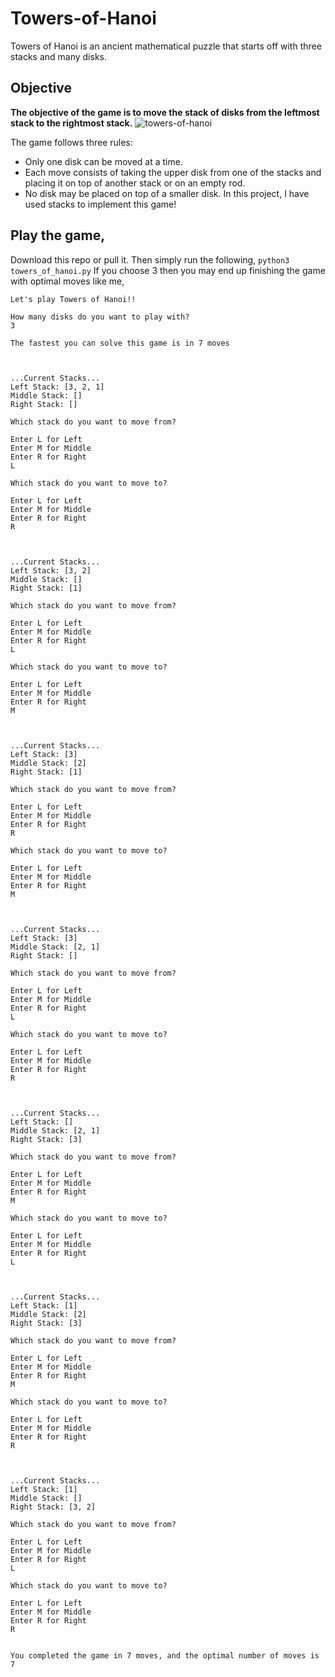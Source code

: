 # Towers-of-Hanoi
Towers of Hanoi is an ancient mathematical puzzle that starts off with three stacks and many disks.

## Objective
**The objective of the game is to move the stack of disks from the leftmost stack to the rightmost stack.**
![towers-of-hanoi](https://user-images.githubusercontent.com/26908164/186515992-8489c8c0-4630-4ac6-a315-25e8a840707d.PNG)

The game follows three rules:
 - Only one disk can be moved at a time.
 - Each move consists of taking the upper disk from one of the stacks and placing it on top of another stack or on an empty rod.
 - No disk may be placed on top of a smaller disk.
In this project, I have used stacks to implement this game! 

## Play the game,
Download this repo or pull it. Then simply run the following,
```python3 towers_of_hanoi.py```
If you choose 3 then you may end up finishing the game with optimal moves like me,
```
Let's play Towers of Hanoi!!

How many disks do you want to play with?
3

The fastest you can solve this game is in 7 moves



...Current Stacks...
Left Stack: [3, 2, 1]
Middle Stack: []
Right Stack: []

Which stack do you want to move from?

Enter L for Left
Enter M for Middle
Enter R for Right
L

Which stack do you want to move to?

Enter L for Left
Enter M for Middle
Enter R for Right
R



...Current Stacks...
Left Stack: [3, 2]
Middle Stack: []
Right Stack: [1]

Which stack do you want to move from?

Enter L for Left
Enter M for Middle
Enter R for Right
L

Which stack do you want to move to?

Enter L for Left
Enter M for Middle
Enter R for Right
M



...Current Stacks...
Left Stack: [3]
Middle Stack: [2]
Right Stack: [1]

Which stack do you want to move from?

Enter L for Left
Enter M for Middle
Enter R for Right
R

Which stack do you want to move to?

Enter L for Left
Enter M for Middle
Enter R for Right
M



...Current Stacks...
Left Stack: [3]
Middle Stack: [2, 1]
Right Stack: []

Which stack do you want to move from?

Enter L for Left
Enter M for Middle
Enter R for Right
L

Which stack do you want to move to?

Enter L for Left
Enter M for Middle
Enter R for Right
R



...Current Stacks...
Left Stack: []
Middle Stack: [2, 1]
Right Stack: [3]

Which stack do you want to move from?

Enter L for Left
Enter M for Middle
Enter R for Right
M

Which stack do you want to move to?

Enter L for Left
Enter M for Middle
Enter R for Right
L



...Current Stacks...
Left Stack: [1]
Middle Stack: [2]
Right Stack: [3]

Which stack do you want to move from?

Enter L for Left
Enter M for Middle
Enter R for Right
M

Which stack do you want to move to?

Enter L for Left
Enter M for Middle
Enter R for Right
R



...Current Stacks...
Left Stack: [1]
Middle Stack: []
Right Stack: [3, 2]

Which stack do you want to move from?

Enter L for Left
Enter M for Middle
Enter R for Right
L

Which stack do you want to move to?

Enter L for Left
Enter M for Middle
Enter R for Right
R


You completed the game in 7 moves, and the optimal number of moves is 7

```
